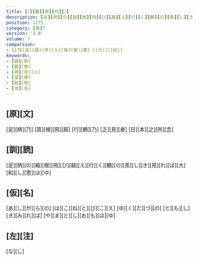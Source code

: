 ```yaml
---
title: [（][覊][旅][作][）]
description: [足][柄][の][箱][根][飛][び][越][え][行][く][鶴][の][羨][し][き][見][れ][ば][大][和][し][思][ほ][ゆ]
position: 1175
category: [巻]7
version: '1.0'
volume: 7
comparison:
- 1176[柒][順][序][入][悞][替][譙] [[元]][[紀]]
keywords:
- [雑][歌]
- [羈][旅]
- [神][奈][川]
- [望][郷]
- [動][物]
- [地][名]
---
```


## [原][文]

[足][柄][乃] [筥][根][飛][超] [行][鶴][乃] [乏][見][者] [日][本][之][所][念]

## [訓][読]

[足][柄][の][箱][根][飛][び][越][え][行][く][鶴][の][羨][し][き][見][れ][ば][大][和][し][思][ほ][ゆ]

## [仮][名]

[あ][し][が][ら][の] [は][こ][ね][と][び][こ][え] [ゆ][く][た][づ][の] [と][も][し][き][み][れ][ば] [や][ま][と][し][お][も][ほ][ゆ]

## [左][注]

[な][し]
